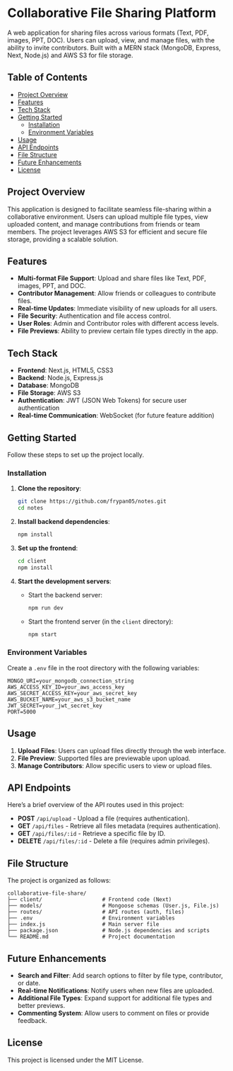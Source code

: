 # Collaborative File Sharing Platform

A web application for sharing files across various formats (Text, PDF, images, PPT, DOC). Users can upload, view, and manage files, with the ability to invite contributors. Built with a MERN stack (MongoDB, Express, Next, Node.js) and AWS S3 for file storage.

## Table of Contents
- [Project Overview](#project-overview)
- [Features](#features)
- [Tech Stack](#tech-stack)
- [Getting Started](#getting-started)
  - [Installation](#installation)
  - [Environment Variables](#environment-variables)
- [Usage](#usage)
- [API Endpoints](#api-endpoints)
- [File Structure](#file-structure)
- [Future Enhancements](#future-enhancements)
- [License](#license)

## Project Overview
This application is designed to facilitate seamless file-sharing within a collaborative environment. Users can upload multiple file types, view uploaded content, and manage contributions from friends or team members. The project leverages AWS S3 for efficient and secure file storage, providing a scalable solution.

## Features
- **Multi-format File Support**: Upload and share files like Text, PDF, images, PPT, and DOC.
- **Contributor Management**: Allow friends or colleagues to contribute files.
- **Real-time Updates**: Immediate visibility of new uploads for all users.
- **File Security**: Authentication and file access control.
- **User Roles**: Admin and Contributor roles with different access levels.
- **File Previews**: Ability to preview certain file types directly in the app.

## Tech Stack
- **Frontend**: Next.js, HTML5, CSS3
- **Backend**: Node.js, Express.js
- **Database**: MongoDB
- **File Storage**: AWS S3
- **Authentication**: JWT (JSON Web Tokens) for secure user authentication
- **Real-time Communication**: WebSocket (for future feature addition)

## Getting Started
Follow these steps to set up the project locally.

### Installation
1. **Clone the repository**:
   ```bash
   git clone https://github.com/frypan05/notes.git
   cd notes
   ```

2. **Install backend dependencies**:
   ```bash
   npm install
   ```

3. **Set up the frontend**:
   ```bash
   cd client
   npm install
   ```

4. **Start the development servers**:
   - Start the backend server:
     ```bash
     npm run dev
     ```
   - Start the frontend server (in the `client` directory):
     ```bash
     npm start
     ```

### Environment Variables
Create a `.env` file in the root directory with the following variables:

```plaintext
MONGO_URI=your_mongodb_connection_string
AWS_ACCESS_KEY_ID=your_aws_access_key
AWS_SECRET_ACCESS_KEY=your_aws_secret_key
AWS_BUCKET_NAME=your_aws_s3_bucket_name
JWT_SECRET=your_jwt_secret_key
PORT=5000
```

## Usage
1. **Upload Files**: Users can upload files directly through the web interface.
2. **File Preview**: Supported files are previewable upon upload.
3. **Manage Contributors**: Allow specific users to view or upload files.

## API Endpoints
Here’s a brief overview of the API routes used in this project:

- **POST** `/api/upload` - Upload a file (requires authentication).
- **GET** `/api/files` - Retrieve all files metadata (requires authentication).
- **GET** `/api/files/:id` - Retrieve a specific file by ID.
- **DELETE** `/api/files/:id` - Delete a file (requires admin privileges).

## File Structure
The project is organized as follows:

```
collaborative-file-share/
├── client/                   # Frontend code (Next)
├── models/                   # Mongoose schemas (User.js, File.js)
├── routes/                   # API routes (auth, files)
├── .env                      # Environment variables
├── index.js                  # Main server file
├── package.json              # Node.js dependencies and scripts
└── README.md                 # Project documentation
```

## Future Enhancements
- **Search and Filter**: Add search options to filter by file type, contributor, or date.
- **Real-time Notifications**: Notify users when new files are uploaded.
- **Additional File Types**: Expand support for additional file types and better previews.
- **Commenting System**: Allow users to comment on files or provide feedback.

## License
This project is licensed under the MIT License.
